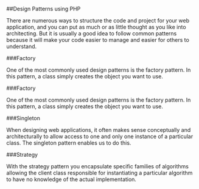 ##Design Patterns using PHP

There are numerous ways to structure the code and project for your web application, and you can put as much or as little thought as you like into architecting. But it is usually a good idea to follow common patterns because it will make your code easier to manage and easier for others to understand.


###Factory

One of the most commonly used design patterns is the factory pattern. In this pattern, a class simply creates the object you want to use. 


###Factory

One of the most commonly used design patterns is the factory pattern. In this pattern, a class simply creates the object you want to use.


###Singleton

When designing web applications, it often makes sense conceptually and architecturally to allow access to one and only one instance of a particular class. The singleton pattern enables us to do this.


###Strategy

With the strategy pattern you encapsulate specific families of algorithms allowing the client class responsible for instantiating a particular algorithm to have no knowledge of the actual implementation.


